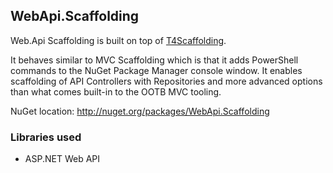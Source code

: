 ## WebApi.Scaffolding

Web.Api Scaffolding is built on top of [T4Scaffolding](http://nuget.org/packages/T4Scaffolding). 

It behaves similar to MVC Scaffolding which is that it adds PowerShell commands to the NuGet Package Manager console window.
It enables scaffolding of API Controllers with Repositories and more advanced options than what comes built-in to the OOTB MVC tooling.

NuGet location: http://nuget.org/packages/WebApi.Scaffolding

### Libraries used

 * ASP.NET Web API